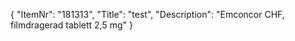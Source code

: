 {
  "ItemNr": "181313",
  "Title": "test",
  "Description": "Emconcor CHF, filmdragerad tablett 2,5 mg"
}